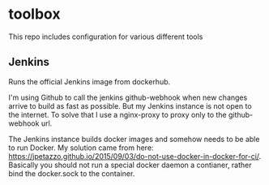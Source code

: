 # toolbox
This repo includes configuration for various different tools

## Jenkins
Runs the official Jenkins image from dockerhub.

I'm using Github to call the jenkins github-webhook when new changes arrive to build as fast as possible. But my Jenkins instance is not open to the internet. To solve that I use a nginx-proxy to proxy only to the github-webhook url.

The Jenkins instance builds docker images and somehow needs to be able to run Docker. My solution came from here: https://jpetazzo.github.io/2015/09/03/do-not-use-docker-in-docker-for-ci/. Basically you should not run a special docker daemon a contianer, rather bind the docker.sock to the container.
